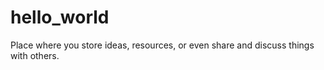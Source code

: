 # hello_world
Place where you store ideas, resources, or even share and discuss things with others.
